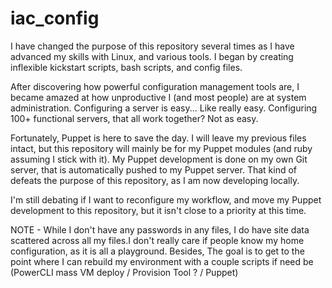 # iac_config

I have changed the purpose of this repository several times as I have advanced my skills with
Linux, and various tools. I began by creating inflexible kickstart scripts, bash scripts, 
and config files. 

After discovering how powerful configuration management tools are, I became amazed at how 
unproductive I (and most people) are at system administration. 
Configuring a server is easy... Like really easy. 
Configuring 100+ functional servers, that all work together? Not as easy.

Fortunately, Puppet is here to save the day. I will leave my previous files intact, 
but this repository will mainly be for my Puppet modules (and ruby assuming I stick with it). 
My Puppet development is done on my own Git server, that is automatically pushed to my Puppet server. 
That kind of defeats the purpose of this repository, as I am now developing locally. 

I'm still debating if I want to reconfigure my workflow, and move my Puppet development to this repository, but it isn't close to a priority at this time.


NOTE - While I don't have any passwords in any files, I do have site data scattered across all my files.I don't really care if people know my home configuration, as it is all a playground. Besides, The goal is to get to the point where I can rebuild my environment with a couple scripts if need be (PowerCLI mass VM deploy / Provision Tool ? / Puppet)




